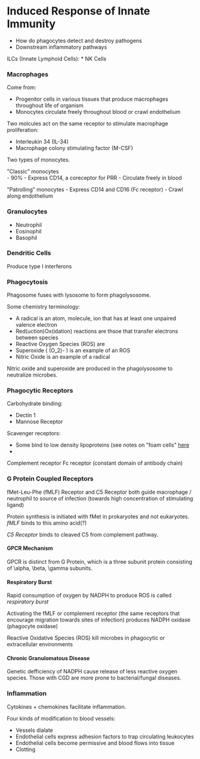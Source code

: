 # Induced Response of Innate Immunity

* How do phagocytes detect and destroy pathogens
* Downstream inflammatory pathways

ILCs (Innate Lymphoid Cells):
    * NK Cells

### Macrophages 

Come from:

- Progenitor cells in various tissues that produce macrophages throughout life of organism
- Monocytes circulate freely throughout blood or crawl endothelium

Two molcules act on the same receptor to stimulate macrophage proliferation:

- Interleukin 34 (IL-34)
- Macrophage colony stimulating factor (M-CSF)

Two types of monocytes.

"Classic" monocytes    
    - 90% 
    - Express CD14, a coreceptor for PRR
    - Circulate freely in blood

"Patrolling" monocytes
    - Express CD14 and CD16 (Fc receptor)
    - Crawl along endothelium

### Granulocytes

- Neutrophil
- Eosinophil
- Basophil

### Dendritic Cells

Produce type I interferons

### Phagocytosis

Phagosome fuses with lysosome to form phagolysosome.

Some chemistry terminology:

* A radical is an atom, molecule, ion that has at least one unpaired valence electron
* Red(uction)Ox(idation) reactions are thsoe that transfer electrons between species
* Reactive Oxygen Species (ROS) are 
* Superoxide ( (O_2)- ) is an example of an ROS
* Nitric Oxide is an example of a radical

Nitric oxide and superoxide are produced in the phagolysosome to neutralize
microbes.

### Phagocytic Receptors

Carbohydrate binding:
* Dectin 1
* Mannose Receptor

Scavenger receptors: 
* Some bind to low density lipoproteins (see notes on "foam cells" [here](./lipoproteins) 
* 

Complement receptor
Fc receptor (constant domain of antibody chain)

### G Protein Coupled Receptors

fMet-Leu-Phe (fMLF) Receptor and C5 Receptor both guide macrophage / neutrophil to
source of infection (towards high concentration of stimulating ligand) 

Protein synthesis is initiated with fMet in prokaryotes and not eukaryotes.
*fMLF* binds to this amino acid(?)

*C5 Receptor* binds to cleaved C5 from complement pathway.


#### GPCR Mechanism

GPCR is distinct from G Protein, which is a three subunit protein consisting of \alpha, \beta, \gamma subunits.

#### Respiratory Burst

Rapid consumption of oxygen by NADPH to produce ROS is called *respiratory burst*

Activating the fMLF or complement receptor (the same receptors that encourage migration towards sites of infection) produces NADPH oxidase (phagocyte oxidase)

Reactive Oxidative Species (ROS) kill microbes in phagocytic or extracellular environments

#### Chronic Granulomatous Disease

Genetic defficiency of NADPH cause release of less reactive oxygen species. Those with CGD are more prone to bacterial/fungal diseases.

### Inflammation

Cytokines + chemokines facilitate inflammation.

Four kinds of modification to blood vessels:

- Vessels dialate
- Endothelial cells express adhesion factors to trap circulating leukocytes
- Endothelial cells become permissive and blood flows into tissue
- Clotting
